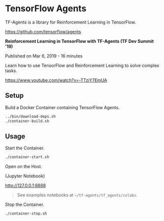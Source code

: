 # TensorFlow Agents

TF-Agents is a library for Reinforcement Learning in TensorFlow.

https://github.com/tensorflow/agents


**Reinforcement Learning in TensorFlow with TF-Agents (TF Dev Summit '19)**

Published on Mar 6, 2019 - 16 minutes

Learn how to use TensorFlow and Reinforcement Learning to solve complex tasks.

https://www.youtube.com/watch?v=-TTziY7EmUA


## Setup

Build a Docker Container containing TensorFlow Agents.

```sh
../bin/download-deps.sh
./container-build.sh
```


## Usage

Start the Container.

```sh
./container-start.sh
```

Open on the Host.

(Jupyter Notebook)

http://127.0.0.1:8888


> See examples notebooks at `~/tf-agents/tf_agents/colabs`.


Stop the Container.

```sh
./container-stop.sh
```
